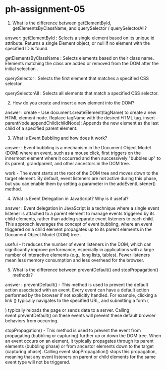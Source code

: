 # ph-assignment-05
1. What is the difference between getElementById, getElementsByClassName, and querySelector / querySelectorAll?

answer:
getElementById : Selects a single element based on its unique id attribute. Returns a single Element object, or null if no element with the specified ID is found.

getElementsByClassName : Selects elements based on their class name. Elements matching the class are added or removed from the DOM after the initial selection .

querySelector : Selects the first element that matches a specified CSS selector. 

querySelectorAll : Selects all elements that match a specified CSS selector.

2. How do you create and insert a new element into the DOM?

answer :
create - Use document.createElement(tagName) to create a new HTML element node. Replace tagName with the desired HTML tag. 
insert - parentNode.appendChild(childNode): Appends the new element as the last child of a specified parent element.

3. What is Event Bubbling and how does it work?

answer :
Event bubbling is a mechanism in the Document Object Model (DOM) where an event, such as a mouse click, first triggers on the innermost element where it occurred and then successively "bubbles up" to its parent, grandparent, and other ancestors in the DOM tree.

work - The event starts at the root of the DOM tree and moves down to the target element. By default, event listeners are not active during this phase, but you can enable them by setting a parameter in the addEventListener() method.

4. What is Event Delegation in JavaScript? Why is it useful?

answer : 
Event delegation in JavaScript is a technique where a single event listener is attached to a parent element to manage events triggered by its child elements, rather than adding separate event listeners to each child. This approach leverages the concept of event bubbling, where an event triggered on a child element propagates up to its parent elements in the Document Object Model (DOM) tree .

useful - It reduces the number of event listeners in the DOM, which can significantly improve performance, especially in applications with a large number of interactive elements (e.g., long lists, tables). Fewer listeners mean less memory consumption and less overhead for the browser.

5. What is the difference between preventDefault() and stopPropagation() methods?

answer :
preventDefault() - This method is used to prevent the default action associated with an event. Every event can have a default action performed by the browser if not explicitly handled. For example, clicking a link (<a>) typically navigates to the specified URL, and submitting a form (<form>) typically reloads the page or sends data to a server. Calling event.preventDefault() on these events will prevent these default browser behaviors from occurring.

stopPropagation() - This method is used to prevent the event from propagating (bubbling or capturing) further up or down the DOM tree. When an event occurs on an element, it typically propagates through its parent elements (bubbling phase) or from ancestor elements down to the target (capturing phase). Calling event.stopPropagation() stops this propagation, meaning that any event listeners on parent or child elements for the same event type will not be triggered.